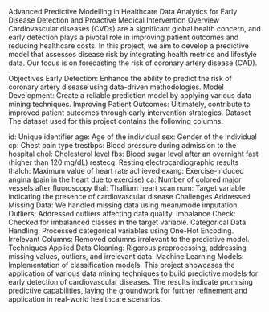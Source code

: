 Advanced Predictive Modelling in Healthcare Data Analytics for Early Disease Detection and Proactive Medical Intervention
Overview
Cardiovascular diseases (CVDs) are a significant global health concern, and early detection plays a pivotal role in improving patient outcomes and reducing healthcare costs. In this project, we aim to develop a predictive model that assesses disease risk by integrating health metrics and lifestyle data. Our focus is on forecasting the risk of coronary artery disease (CAD).

Objectives
Early Detection: Enhance the ability to predict the risk of coronary artery disease using data-driven methodologies.
Model Development: Create a reliable prediction model by applying various data mining techniques.
Improving Patient Outcomes: Ultimately, contribute to improved patient outcomes through early intervention strategies.
Dataset
The dataset used for this project contains the following columns:

id: Unique identifier
age: Age of the individual
sex: Gender of the individual
cp: Chest pain type
trestbps: Blood pressure during admission to the hospital
chol: Cholesterol level
fbs: Blood sugar level after an overnight fast (higher than 120 mg/dL)
restecg: Resting electrocardiographic results
thalch: Maximum value of heart rate achieved
exang: Exercise-induced angina (pain in the heart due to exercise)
ca: Number of colored major vessels after fluoroscopy
thal: Thallium heart scan
num: Target variable indicating the presence of cardiovascular disease
Challenges Addressed
Missing Data: We handled missing data using mean/mode imputation.
Outliers: Addressed outliers affecting data quality.
Imbalance Check: Checked for imbalanced classes in the target variable.
Categorical Data Handling: Processed categorical variables using One-Hot Encoding.
Irrelevant Columns: Removed columns irrelevant to the predictive model.
Techniques Applied
Data Cleaning: Rigorous preprocessing, addressing missing values, outliers, and irrelevant data.
Machine Learning Models: Implementation of classification models.
This project showcases the application of various data mining techniques to build predictive models for early detection of cardiovascular diseases. The results indicate promising predictive capabilities, laying the groundwork for further refinement and application in real-world healthcare scenarios.

